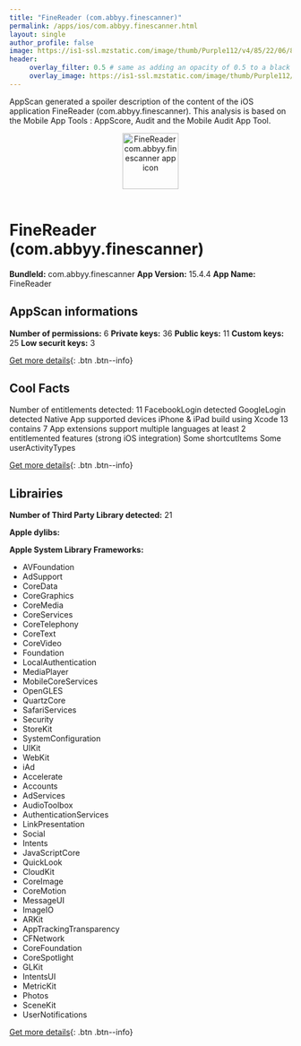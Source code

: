 ```yaml
---
title: "FineReader (com.abbyy.finescanner)"
permalink: /apps/ios/com.abbyy.finescanner.html
layout: single
author_profile: false
image: https://is1-ssl.mzstatic.com/image/thumb/Purple112/v4/85/22/06/8522069d-cd48-8a6c-b903-2755baf95747/AppIcon-1x_U007emarketing-0-7-0-85-220.png/512x512bb.jpg
header: 
     overlay_filter: 0.5 # same as adding an opacity of 0.5 to a black background
     overlay_image: https://is1-ssl.mzstatic.com/image/thumb/Purple112/v4/85/22/06/8522069d-cd48-8a6c-b903-2755baf95747/AppIcon-1x_U007emarketing-0-7-0-85-220.png/512x512bb.jpg
---
```

AppScan generated a spoiler description of the content of the iOS application FineReader (com.abbyy.finescanner). This analysis is based on the Mobile App Tools : AppScore, Audit and the Mobile Audit App Tool.

  
  
<div style="text-align: center;"><img src="https://is1-ssl.mzstatic.com/image/thumb/Purple112/v4/85/22/06/8522069d-cd48-8a6c-b903-2755baf95747/AppIcon-1x_U007emarketing-0-7-0-85-220.png/512x512bb.jpg" width="100" height="100" alt="FineReader com.abbyy.finescanner app icon"></div></br>
  
# FineReader (com.abbyy.finescanner)

**BundleId:** com.abbyy.finescanner
**App Version:** 15.4.4
**App Name:** FineReader


## AppScan informations 

**Number of permissions:** 6
**Private keys:** 36
**Public keys:** 11
**Custom keys:** 25
**Low securit keys:** 3
  
[Get more details](/pricing.html){: .btn .btn--info}

## Cool Facts

Number of entitlements detected: 11
FacebookLogin detected
GoogleLogin detected
Native App
supported devices iPhone & iPad
build using Xcode 13
contains 7 App extensions
support multiple languages
at least 2 entitlemented features (strong iOS integration)
Some shortcutItems 
Some userActivityTypes
  
[Get more details](/pricing.html){: .btn .btn--info}

## Librairies 
**Number of Third Party Library detected:** 21

**Apple dylibs:**


**Apple System Library Frameworks:**
- AVFoundation
- AdSupport
- CoreData
- CoreGraphics
- CoreMedia
- CoreServices
- CoreTelephony
- CoreText
- CoreVideo
- Foundation
- LocalAuthentication
- MediaPlayer
- MobileCoreServices
- OpenGLES
- QuartzCore
- SafariServices
- Security
- StoreKit
- SystemConfiguration
- UIKit
- WebKit
- iAd
- Accelerate
- Accounts
- AdServices
- AudioToolbox
- AuthenticationServices
- LinkPresentation
- Social
- Intents
- JavaScriptCore
- QuickLook
- CloudKit
- CoreImage
- CoreMotion
- MessageUI
- ImageIO
- ARKit
- AppTrackingTransparency
- CFNetwork
- CoreFoundation
- CoreSpotlight
- GLKit
- IntentsUI
- MetricKit
- Photos
- SceneKit
- UserNotifications


  
[Get more details](/pricing.html){: .btn .btn--info}

